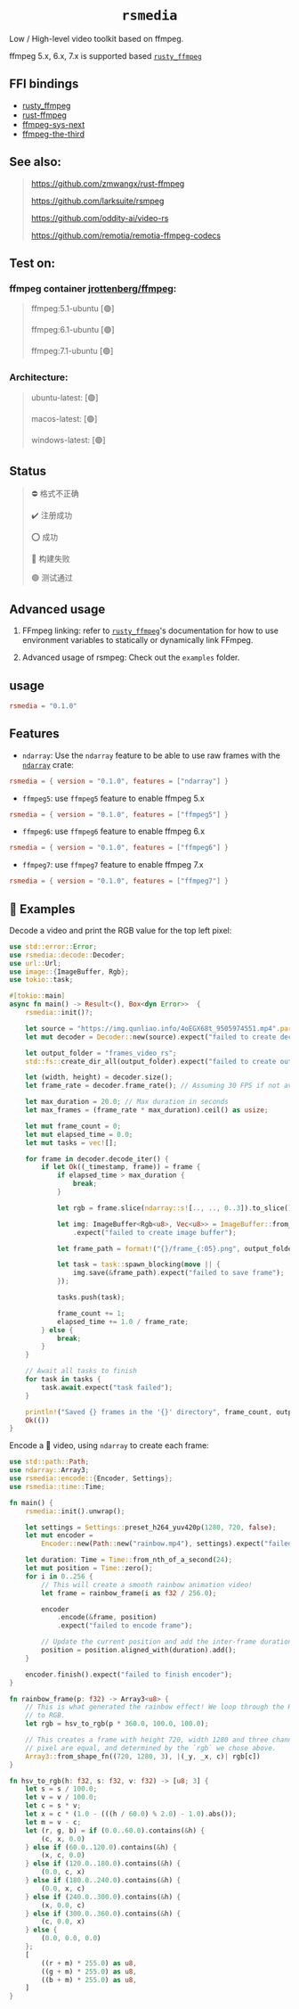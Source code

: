 <h1 align="center">
  <code>rsmedia</code>
</h1>

Low / High-level video toolkit based on ffmpeg.

ffmpeg 5.x, 6.x, 7.x is supported based [`rusty_ffmpeg`](https://github.com/CCExtractor/rusty_ffmpeg)

## FFI bindings

- [rusty_ffmpeg](https://github.com/CCExtractor/rusty_ffmpeg)
- [rust-ffmpeg](https://github.com/meh/rust-ffmpeg/)
- [ffmpeg-sys-next](https://github.com/zmwangx/rust-ffmpeg-sys)
- [ffmpeg-the-third](https://github.com/shssoichiro/ffmpeg-the-third)

## See also: 
> https://github.com/zmwangx/rust-ffmpeg
> 
> https://github.com/larksuite/rsmpeg
>
> https://github.com/oddity-ai/video-rs
> 
> https://github.com/remotia/remotia-ffmpeg-codecs

## Test on:

### ffmpeg container [jrottenberg/ffmpeg](https://github.com/jrottenberg/ffmpeg):
> ffmpeg:5.1-ubuntu [🟢]
> 
> ffmpeg:6.1-ubuntu [🟢]
>
> ffmpeg:7.1-ubuntu [🟢]

### Architecture:
> ubuntu-latest: [🟢]
> 
> macos-latest: [🟢]
>
> windows-latest: [🟢]

## Status
> ⛔ 格式不正确
> 
> ✔️ 注册成功
>
> ⭕ 成功
> 
> 🔴 构建失败
> 
> 🟢 测试通过


## Advanced usage

1. FFmpeg linking: refer to [`rusty_ffmpeg`](https://github.com/CCExtractor/rusty_ffmpeg)'s documentation for how to use environment variables to statically or dynamically link FFmpeg.

2. Advanced usage of rsmpeg: Check out the `examples` folder.

## usage

```toml
rsmedia = "0.1.0"
```

## Features

- `ndarray`:
Use the `ndarray` feature to be able to use raw frames with the
[`ndarray`](https://github.com/rust-ndarray/ndarray) crate:

```toml
rsmedia = { version = "0.1.0", features = ["ndarray"] }
```

- `ffmpeg5`:
    use `ffmpeg5` feature to enable ffmpeg 5.x

```toml
rsmedia = { version = "0.1.0", features = ["ffmpeg5"] }
```

- `ffmpeg6`:
    use `ffmpeg6` feature to enable ffmpeg 6.x

```toml
rsmedia = { version = "0.1.0", features = ["ffmpeg6"] }
```

- `ffmpeg7`:
    use `ffmpeg7` feature to enable ffmpeg 7.x

```toml
rsmedia = { version = "0.1.0", features = ["ffmpeg7"] }
```

## 📖 Examples

Decode a video and print the RGB value for the top left pixel:

```rust
use std::error::Error;
use rsmedia::decode::Decoder;
use url::Url;
use image::{ImageBuffer, Rgb};
use tokio::task;

#[tokio::main]
async fn main() -> Result<(), Box<dyn Error>>  {
    rsmedia::init()?;

    let source = "https://img.qunliao.info/4oEGX68t_9505974551.mp4".parse::<Url>().unwrap();
    let mut decoder = Decoder::new(source).expect("failed to create decoder");

    let output_folder = "frames_video_rs";
    std::fs::create_dir_all(output_folder).expect("failed to create output directory");

    let (width, height) = decoder.size();
    let frame_rate = decoder.frame_rate(); // Assuming 30 FPS if not available

    let max_duration = 20.0; // Max duration in seconds
    let max_frames = (frame_rate * max_duration).ceil() as usize;

    let mut frame_count = 0;
    let mut elapsed_time = 0.0;
    let mut tasks = vec![];

    for frame in decoder.decode_iter() {
        if let Ok((_timestamp, frame)) = frame {
            if elapsed_time > max_duration {
                break;
            }

            let rgb = frame.slice(ndarray::s![.., .., 0..3]).to_slice().unwrap();

            let img: ImageBuffer<Rgb<u8>, Vec<u8>> = ImageBuffer::from_raw(width, height, rgb.to_vec())
                .expect("failed to create image buffer");

            let frame_path = format!("{}/frame_{:05}.png", output_folder, frame_count);

            let task = task::spawn_blocking(move || {
                img.save(&frame_path).expect("failed to save frame");
            });

            tasks.push(task);

            frame_count += 1;
            elapsed_time += 1.0 / frame_rate;
        } else {
            break;
        }
    }

    // Await all tasks to finish
    for task in tasks {
        task.await.expect("task failed");
    }

    println!("Saved {} frames in the '{}' directory", frame_count, output_folder);
    Ok(())
}
```

Encode a 🌈 video, using `ndarray` to create each frame:

```rust
use std::path::Path;
use ndarray::Array3;
use rsmedia::encode::{Encoder, Settings};
use rsmedia::time::Time;

fn main() {
    rsmedia::init().unwrap();

    let settings = Settings::preset_h264_yuv420p(1280, 720, false);
    let mut encoder =
        Encoder::new(Path::new("rainbow.mp4"), settings).expect("failed to create encoder");

    let duration: Time = Time::from_nth_of_a_second(24);
    let mut position = Time::zero();
    for i in 0..256 {
        // This will create a smooth rainbow animation video!
        let frame = rainbow_frame(i as f32 / 256.0);

        encoder
            .encode(&frame, position)
            .expect("failed to encode frame");

        // Update the current position and add the inter-frame duration to it.
        position = position.aligned_with(duration).add();
    }

    encoder.finish().expect("failed to finish encoder");
}

fn rainbow_frame(p: f32) -> Array3<u8> {
    // This is what generated the rainbow effect! We loop through the HSV color spectrum and convert
    // to RGB.
    let rgb = hsv_to_rgb(p * 360.0, 100.0, 100.0);

    // This creates a frame with height 720, width 1280 and three channels. The RGB values for each
    // pixel are equal, and determined by the `rgb` we chose above.
    Array3::from_shape_fn((720, 1280, 3), |(_y, _x, c)| rgb[c])
}

fn hsv_to_rgb(h: f32, s: f32, v: f32) -> [u8; 3] {
    let s = s / 100.0;
    let v = v / 100.0;
    let c = s * v;
    let x = c * (1.0 - (((h / 60.0) % 2.0) - 1.0).abs());
    let m = v - c;
    let (r, g, b) = if (0.0..60.0).contains(&h) {
        (c, x, 0.0)
    } else if (60.0..120.0).contains(&h) {
        (x, c, 0.0)
    } else if (120.0..180.0).contains(&h) {
        (0.0, c, x)
    } else if (180.0..240.0).contains(&h) {
        (0.0, x, c)
    } else if (240.0..300.0).contains(&h) {
        (x, 0.0, c)
    } else if (300.0..360.0).contains(&h) {
        (c, 0.0, x)
    } else {
        (0.0, 0.0, 0.0)
    };
    [
        ((r + m) * 255.0) as u8,
        ((g + m) * 255.0) as u8,
        ((b + m) * 255.0) as u8,
    ]
}
```
